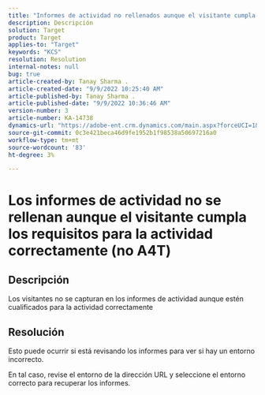 ```yaml
---
title: "Informes de actividad no rellenados aunque el visitante cumpla los requisitos para la actividad correctamente (no A4T)"
description: Descripción
solution: Target
product: Target
applies-to: "Target"
keywords: "KCS"
resolution: Resolution
internal-notes: null
bug: true
article-created-by: Tanay Sharma .
article-created-date: "9/9/2022 10:25:40 AM"
article-published-by: Tanay Sharma .
article-published-date: "9/9/2022 10:36:46 AM"
version-number: 3
article-number: KA-14738
dynamics-url: "https://adobe-ent.crm.dynamics.com/main.aspx?forceUCI=1&pagetype=entityrecord&etn=knowledgearticle&id=20c1b4bc-2930-ed11-9db1-002248086735"
source-git-commit: 0c3e421beca46d9fe1952b1f98538a50697216a0
workflow-type: tm+mt
source-wordcount: '83'
ht-degree: 3%

---
```


# Los informes de actividad no se rellenan aunque el visitante cumpla los requisitos para la actividad correctamente (no A4T)

## Descripción


Los visitantes no se capturan en los informes de actividad aunque estén cualificados para la actividad correctamente


## Resolución


Esto puede ocurrir si está revisando los informes para ver si hay un entorno incorrecto.



En tal caso, revise el entorno de la dirección URL y seleccione el entorno correcto para recuperar los informes.
